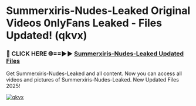 # Summerxiris-Nudes-Leaked Original Videos 0nlyFans Leaked - Files Updated! (qkvx)

<h3>🔴 CLICK HERE 🌐==►► <a href="https://tinyurl.com/52m3yx9h" rel="nofollow">Summerxiris-Nudes-Leaked Updated Files</a></h3>

Get Summerxiris-Nudes-Leaked and all content. Now you can access all videos and pictures of Summerxiris-Nudes-Leaked. New Updated Files 2025!

[![qkvx](https://i.imgur.com/TnHtlc8.gif)](https://tinyurl.com/52m3yx9h)
